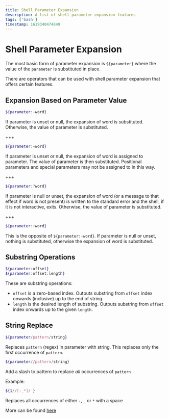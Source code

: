 ```yaml
---
title: Shell Parameter Expansion
description: A list of shell parameter expansion features
tags: ['bash']
timestamp: 1619340474849
---
```


# Shell Parameter Expansion

The most basic form of parameter expansion is `${parameter}` where the value of the `parameter` is substituted in place.

There are operators that can be used with shell parameter expansion that offers certain features.

## Expansion Based on Parameter Value

```bash
${parameter:-word}
```
If parameter is unset or null, the expansion of word is substituted. Otherwise, the value of parameter is substituted.

+++

```bash
${parameter:=word}
```
If parameter is unset or null, the expansion of word is assigned to parameter. The value of parameter is then substituted. Positional parameters and special parameters may not be assigned to in this way.

+++

```bash
${parameter:?word}
```
If parameter is null or unset, the expansion of word (or a message to that effect if word is not present) is written to the standard error and the shell, if it is not interactive, exits. Otherwise, the value of parameter is substituted.

+++

```bash
${parameter:+word}
```
This is the opposite of `${parameter:-word}`. If parameter is null or unset, nothing is substituted, otherwise the expansion of word is substituted. 

## Substring Operations

```bash
${parameter:offset}
${parameter:offset:length}
```
These are substring operations:
- `offset` is a zero-based index. Outputs substring from `offset` index onwards (inclusive) up to the end of string.
- `length` is the desired length of substring. Outputs substring from `offset` index onwards up to the given `length`.

## String Replace

```bash
${parameter/pattern/string}
```
Replaces `pattern` (regex) in parameter with string. This replaces only the first occurrence of `pattern`. 

```bash
${parameter//pattern/string}
```
Add a slash to pattern to replace *all* occurrences of `pattern`

Example:
```bash
${1//[-_*]/ }
```
Replaces all occurrences of either `-`, `_` or `*` with a space


More can be found [here](https://www.gnu.org/software/bash/manual/html_node/Shell-Parameter-Expansion.html)


<PostDate />
<PageTags />
